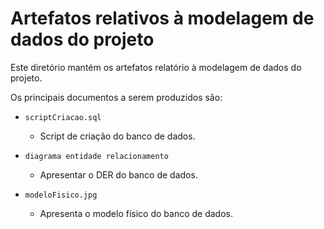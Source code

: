 # Artefatos relativos à modelagem de dados do projeto

Este diretório mantém os artefatos relatório à modelagem de dados do projeto. 

Os principais documentos a serem produzidos são:


* `scriptCriacao.sql`
	* Script de criação do banco de dados.

* `diagrama entidade relacionamento`
	* Apresentar o DER do banco de dados.

* `modeloFisico.jpg`
	* Apresenta o modelo físico do banco de dados.
